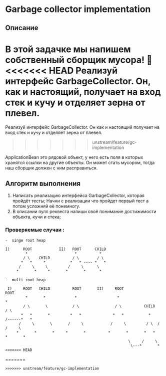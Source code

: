 # Garbage collector implementation

## Описание

В этой задачке мы напишем собственный сборщик мусора! :ghost:
<<<<<<< HEAD
Реализуй интерфейс GarbageCollector. Он, как и настоящий, получает на вход стек и кучу и отделяет зерна от плевел.
=======
Реализуй интерфейс GarbageCollector. Он как и настоящий получает на вход стек и кучу и отделяет зерна от плевел.
>>>>>>> unstream/feature/gc-implementation

ApplicationBean это рядовой объект, у него есть поля в которых хранятся ссылки на другие объекты. Он может стать мусором, тогда наш сборщик должен с ним расправиться.

## Алгоритм выполнения

1.	Написать реализацию интерфейса GarbageCollector, которая пройдёт тесты; Начни с реализации что пройдет первый тест а потом усложняй её понемногу.
2.  В описании пулл реквеста напиши своё понимание достижимости объекта, кучи и стека;

### Проверяемые случаи :
```
-  singe root heap

I)      ROOT            II)   ROOT      CHILD  
         *                     *          *
        / \    CHILD          / \        / \
       *   *     *           *   * ---- *   *
      /     \     \         /     \      \
     *       *     *       *       *      *

-  multi root heap

 I)     ROOT   CHILD          ROOT       II)     ROOT                        ROOT
         *       *             *                  *                           *
        / \       \           / \                / \          CHILD          / \
       *   *       *         *   *              *   *           *    /------*   *
      /     \       \       /     \            /     \         / \  /      /     \
     *       *       *     *       *          *       *       *   *       *       *  
                                                       \     /     \
                                                        \---*       *
<<<<<<< HEAD
```
=======
```
>>>>>>> unstream/feature/gc-implementation
